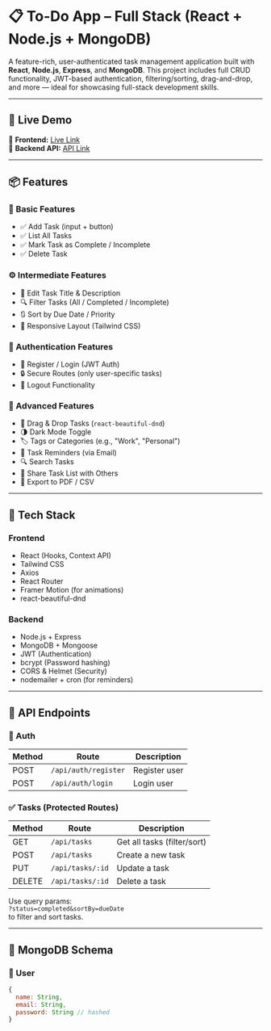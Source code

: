 # 📋 To-Do App – Full Stack (React + Node.js + MongoDB)

A feature-rich, user-authenticated task management application built with **React**, **Node.js**, **Express**, and **MongoDB**. This project includes full CRUD functionality, JWT-based authentication, filtering/sorting, drag-and-drop, and more — ideal for showcasing full-stack development skills.

---

## 🚀 Live Demo

🔗 **Frontend:** [Live Link](https://your-frontend-link.vercel.app)  
🔗 **Backend API:** [API Link](https://your-backend-api.onrender.com)

---

## 📦 Features

### 🌱 Basic Features
- ✅ Add Task (input + button)
- ✅ List All Tasks
- ✅ Mark Task as Complete / Incomplete
- ✅ Delete Task

### ⚙️ Intermediate Features
- 📝 Edit Task Title & Description
- 🔍 Filter Tasks (All / Completed / Incomplete)
- 🔃 Sort by Due Date / Priority
- 📱 Responsive Layout (Tailwind CSS)

### 🔐 Authentication Features
- 👤 Register / Login (JWT Auth)
- 🔒 Secure Routes (only user-specific tasks)
- 🚪 Logout Functionality

### 🚀 Advanced Features
- 🟰 Drag & Drop Tasks (`react-beautiful-dnd`)
- 🌗 Dark Mode Toggle
- 🏷️ Tags or Categories (e.g., "Work", "Personal")
- 🔔 Task Reminders (via Email)
- 🔍 Search Tasks
- 🤝 Share Task List with Others
- 📁 Export to PDF / CSV

---

## 🧱 Tech Stack

### Frontend
- React (Hooks, Context API)
- Tailwind CSS
- Axios
- React Router
- Framer Motion (for animations)
- react-beautiful-dnd

### Backend
- Node.js + Express
- MongoDB + Mongoose
- JWT (Authentication)
- bcrypt (Password hashing)
- CORS & Helmet (Security)
- nodemailer + cron (for reminders)

---

## 🔐 API Endpoints

### 🧾 Auth
| Method | Route             | Description     |
|--------|------------------|-----------------|
| POST   | `/api/auth/register` | Register user  |
| POST   | `/api/auth/login`    | Login user     |

### ✅ Tasks (Protected Routes)
| Method | Route               | Description        |
|--------|--------------------|--------------------|
| GET    | `/api/tasks`        | Get all tasks (filter/sort) |
| POST   | `/api/tasks`        | Create a new task  |
| PUT    | `/api/tasks/:id`    | Update a task      |
| DELETE | `/api/tasks/:id`    | Delete a task      |

Use query params:  
`?status=completed&sortBy=dueDate`  
to filter and sort tasks.

---

## 🧩 MongoDB Schema

### 🔐 User
```js
{
  name: String,
  email: String,
  password: String // hashed
}
